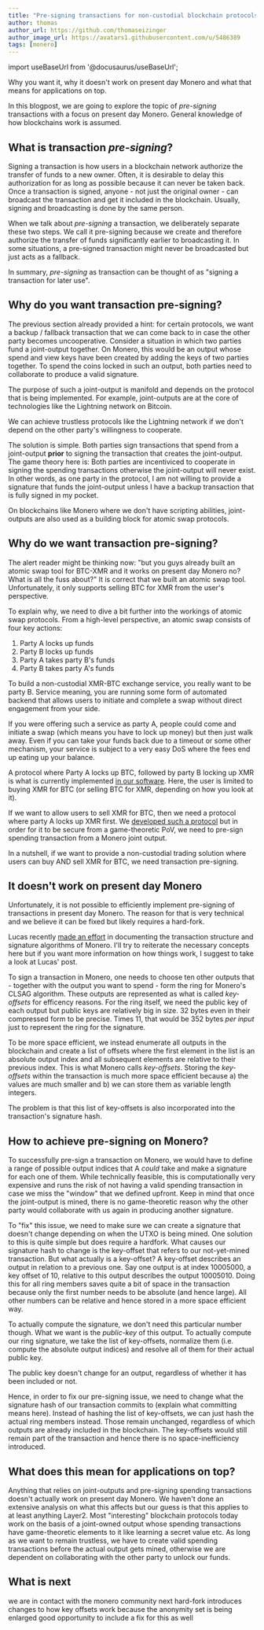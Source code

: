 ```yaml
---
title: "Pre-signing transactions for non-custodial blockchain protocols"
author: thomas
author_url: https://github.com/thomaseizinger
author_image_url: https://avatars1.githubusercontent.com/u/5486389
tags: [monero]
---
```


import useBaseUrl from '@docusaurus/useBaseUrl';

<!-- TODO: Find a good image -->
<!-- <img alt="Blackboard" src={useBaseUrl('blog/assets/images/2021-06/monero-lesson.png')} /> -->

Why you want it, why it doesn't work on present day Monero and what that means for applications on top.

<!--truncate-->

In this blogpost, we are going to explore the topic of *pre-signing* transactions with a focus on present day Monero.
General knowledge of how blockchains work is assumed.

## What is transaction *pre-signing*?

Signing a transaction is how users in a blockchain network authorize the transfer of funds to a new owner.
Often, it is desirable to delay this authorization for as long as possible because it can never be taken back.
Once a transaction is signed, anyone - not just the original owner - can broadcast the transaction and get it included in the blockchain.
Usually, signing and broadcasting is done by the same person.

When we talk about *pre-signing* a transaction, we deliberately separate these two steps.
We call it pre-signing because we create and therefore authorize the transfer of funds significantly earlier to broadcasting it.
In some situations, a pre-signed transaction might never be broadcasted but just acts as a fallback.

In summary, *pre-signing* as transaction can be thought of as "signing a transaction for later use".

## Why do you want transaction pre-signing?

The previous section already provided a hint: for certain protocols, we want a backup / fallback transaction that we can come back to in case the other party becomes uncooperative.
Consider a situation in which two parties fund a joint-output together.
On Monero, this would be an output whose spend and view keys have been created by adding the keys of two parties together.
To spend the coins locked in such an output, both parties need to collaborate to produce a valid signature.

The purpose of such a joint-output is manifold and depends on the protocol that is being implemented.
For example, joint-outputs are at the core of technologies like the Lightning network on Bitcoin.

We can achieve trustless protocols like the Lightning network if we don't depend on the other party's willingness to cooperate.

The solution is simple.
Both parties sign transactions that spend from a joint-output **prior** to signing the transaction that creates the joint-output.
The game theory here is:
Both parties are incentiviced to cooperate in signing the spending transactions otherwise the joint-output will never exist.
In other words, as one party in the protocol, I am not willing to provide a signature that funds the joint-output unless I have a backup transaction that is fully signed in my pocket.

On blockchains like Monero where we don't have scripting abilities, joint-outputs are also used as a building block for atomic swap protocols.

## Why do **we** want transaction pre-signing?

The alert reader might be thinking now: "but you guys already built an atomic swap tool for BTC-XMR and it works on present day Monero no? What is all the fuss about?"
It is correct that we built an atomic swap tool.
Unfortunately, it only supports selling BTC for XMR from the user's perspective.

To explain why, we need to dive a bit further into the workings of atomic swap protocols.
From a high-level perspective, an atomic swap consists of four key actions:

1. Party A locks up funds
1. Party B locks up funds
1. Party A takes party B's funds
1. Party B takes party A's funds

To build a non-custodial XMR-BTC exchange service, you really want to be party B.
Service meaning, you are running some form of automated backend that allows users to initiate and complete a swap without direct engagement from your side.

If you were offering such a service as party A, people could come and initiate a swap (which means you have to lock up money) but then just walk away. 
Even if you can take your funds back due to a timeout or some other mechanism, your service is subject to a very easy DoS where the fees end up eating up your balance.

A protocol where Party A locks up BTC, followed by party B locking up XMR is what is currently implemented [in our software](https://github.com/comit-network/xmr-btc-swap).
Here, the user is limited to buying XMR for BTC (or selling BTC for XMR, depending on how you look at it).

If we want to allow users to sell XMR for BTC, then we need a protocol where party A locks up XMR first. 
We [developed such a protocol](https://arxiv.org/abs/2101.12332) but in order for it to be secure from a game-theoretic PoV, we need to pre-sign spending transaction from a Monero joint output.

In a nutshell, if we want to provide a non-custodial trading solution where users can buy AND sell XMR for BTC, we need transaction pre-signing.

## It doesn't work on present day Monero

Unfortunately, it is not possible to efficiently implement pre-signing of transactions in present day Monero. 
The reason for that is very technical and we believe it can be fixed but likely requires a hard-fork.

Lucas recently [made an effort](/blog/2021/05/19/monero-transaction) in documenting the transaction structure and signature algorithms of Monero.
I'll try to reiterate the necessary concepts here but if you want more information on how things work, I suggest to take a look at Lucas' post.

To sign a transaction in Monero, one needs to choose ten other outputs that - together with the output you want to spend - form the ring for Monero's CLSAG algorithm.
These outputs are represented as what is called *key-offsets* for efficency reasons.
For the ring itself, we need the public key of each output but public keys are relatively big in size.
32 bytes even in their compressed form to be precise.
Times 11, that would be 352 bytes *per input* just to represent the ring for the signature.

To be more space efficient, we instead enumerate all outputs in the blockchain and create a list of offsets where the first element in the list is an absolute output index and all subsequent elements are relative to their previous index.
This is what Monero calls *key-offsets*.
Storing the *key-offsets* within the transaction is much more space efficient because a) the values are much smaller and b) we can store them as variable length integers.

The problem is that this list of key-offsets is also incorporated into the transaction's signature hash.

<!-- Continue here -->

<!-- 
Let's imagine two transactions, A and B.

We would like to fully construct and sign B before we broadcast A.

To sign B, we need to compute its signature hash, which means choosing key offsets. 
One of these offsets needs to refer to the actual output we want to spend: one of A's outputs. 
However, key offsets are based on the *indices* of the outputs in the blockchain. 
Until A is mined, we don't know what the output index our output is.

Only when A is mined will we know the effective output index. 
Because the key offset in our ring is computed based on the output index, our signature hash if we alter the index. 
Once the signature hash changes, any signature that was once valid is now invalid. -->

## How to achieve pre-signing on Monero?

To successfully pre-sign a transaction on Monero, we would have to define a range of possible output indices that A *could* take and make a signature for each one of them. 
While technically feasible, this is computationally very expensive and runs the risk of not having a valid spending transaction in case we miss the "window" that we defined upfront. 
Keep in mind that once the joint-output is mined, there is no game-theoretic reason why the other party would collaborate with us again in producing another signature.

To "fix" this issue, we need to make sure we can create a signature that doesn't change depending on when the UTXO is being mined. 
One solution to this is quite simple but does require a hardfork. 
What causes our signature hash to change is the key-offset that refers to our not-yet-mined transaction. 
But what actually is a key-offset? A key-offset describes an output in relation to a previous one. 
Say one output is at index 10005000, a key offset of 10, relative to this output describes the output 10005010. 
Doing this for all ring members saves quite a bit of space in the transaction because only the first number needs to be absolute (and hence large). 
All other numbers can be relative and hence stored in a more space efficient way.

To actually compute the signature, we don't need this particular number though. 
What we want is the *public-key* of this output. 
To actually compute our ring signature, we take the list of key-offsets, normalize them (i.e. 
compute the absolute output indices) and resolve all of them for their actual public key.

The public key doesn't change for an output, regardless of whether it has been included or not.

Hence, in order to fix our pre-signing issue, we need to change what the signature hash of our transaction commits to (explain what committing means here). 
Instead of hashing the list of key-offsets, we can just hash the actual ring members instead. 
Those remain unchanged, regardless of which outputs are already included in the blockchain. 
The key-offsets would still remain part of the transaction and hence there is no space-inefficiency introduced.

## What does this mean for applications on top?

Anything that relies on joint-outputs and pre-signing spending transactions doesn't actually work on present day Monero. 
We haven't done an extensive analysis on what this affects but our guess is that this applies to at least anything Layer2. 
Most "interesting" blockchain protocols today work on the basis of a joint-owned output whose spending transactions have game-theoretic elements to it like learning a secret value etc. 
As long as we want to remain trustless, we have to create valid spending transactions before the actual output gets mined, otherwise we are dependent on collaborating with the other party to unlock our funds.

## What is next

we are in contact with the monero community
next hard-fork introduces changes to how key offsets work because the anonymity set is being enlarged
good opportunity to include a fix for this as well
